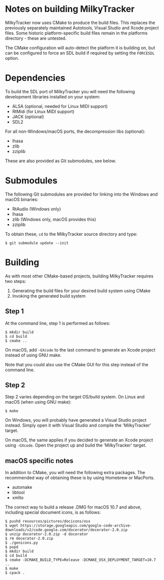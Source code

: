 # Notes on building MilkyTracker

MilkyTracker now uses CMake to produce the build files. This replaces the
previously separately maintained Autotools, Visual Studio and Xcode project
files. Some historic platform-specific build files remain in the platforms
directory - these are untested.

The CMake configuration will auto-detect the platform it is building on, but can
be configured to force an SDL build if required by setting the `FORCESDL`
option.


# Dependencies

To build the SDL port of MilkyTracker you will need the following development
libraries installed on your system:

- ALSA (optional, needed for Linux MIDI support)
- RtMidi (for Linux MIDI support)
- JACK (optional)
- SDL2

For all non-Windows/macOS ports, the decompression libs (optional):

- lhasa
- zlib
- zziplib

These are also provided as Git submodules, see below.


# Submodules

The following Git submodules are provided for linking into the Windows and macOS
binaries:

- RtAudio (Windows only)
- lhasa
- zlib (Windows only, macOS provides this)
- zziplib

To obtain these, `cd` to the MilkyTracker source directory and type:

```
$ git submodule update --init
```

# Building

As with most other CMake-based projects, building MilkyTracker requires two
steps:

1. Generating the build files for your desired build system using CMake
2. Invoking the generated build system

## Step 1
At the command line, step 1 is performed as follows:

```
$ mkdir build
$ cd build
$ cmake ..
```

On macOS, add `-GXcode` to the last command to generate an Xcode project instead
of using GNU make.

Note that you could also use the CMake GUI for this step instead of the command
line.

## Step 2
Step 2 varies depending on the target OS/build system.
On Linux and macOS (when using GNU make):

```
$ make
```

On Windows, you will probably have generated a Visual Studio project instead.
Simply open it with Visual Studio and compile the 'MilkyTracker' target.

On macOS, the same applies if you decided to generate an Xcode project using
`-GXcode`. Open the project up and build the 'MilkyTracker' target.

## macOS specific notes

In addition to CMake, you will need the following extra packages. The
recommended way of obtaining these is by using Homebrew or MacPorts.

- automake
- libtool
- xmlto

The correct way to build a release .DMG for macOS 10.7 and above, including
special document icons, is as follows:

```
$ pushd resources/pictures/docicons/osx
$ wget https://storage.googleapis.com/google-code-archive-downloads/v2/code.google.com/docerator/docerator-2.0.zip
$ unzip docerator-2.0.zip -d docerator
$ rm docerator-2.0.zip
$ ./genicons.py
$ popd
$ mkdir build
$ cd build
$ cmake -DCMAKE_BUILD_TYPE=Release -DCMAKE_OSX_DEPLOYMENT_TARGET=10.7 ..
$ make
$ cpack .
```

